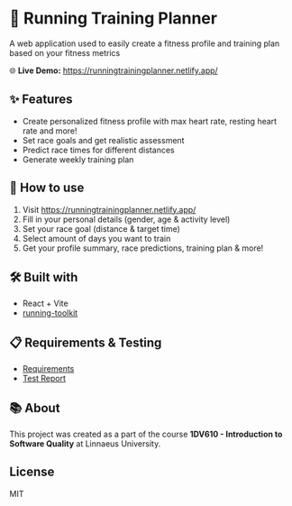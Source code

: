 # 🏃 Running Training Planner

A web application used to easily create a fitness profile and training plan based on your fitness metrics

🌐 **Live Demo:** https://runningtrainingplanner.netlify.app/

## ✨ Features

- Create personalized fitness profile with max heart rate, resting heart rate and more!
- Set race goals and get realistic assessment
- Predict race times for different distances
- Generate weekly training plan

## 🚀 How to use

1. Visit https://runningtrainingplanner.netlify.app/
2. Fill in your personal details (gender, age & activity level)
3. Set your race goal (distance & target time)
4. Select amount of days you want to train
5. Get your profile summary, race predictions, training plan & more!

## 🛠️ Built with 

- React + Vite
- [running-toolkit](https://www.npmjs.com/package/running-toolkit)

## 📋 Requirements & Testing

- [Requirements](requirements.md)
- [Test Report](testreport.md)

## 📚 About

This project was created as a part of the course **1DV610 - Introduction to Software Quality** at Linnaeus University.

## License

MIT
